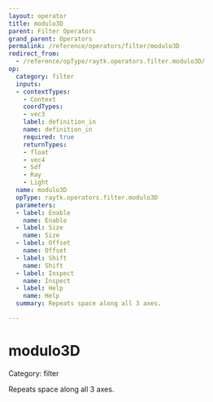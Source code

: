 ```yaml
---
layout: operator
title: modulo3D
parent: Filter Operators
grand_parent: Operators
permalink: /reference/operators/filter/modulo3D
redirect_from:
  - /reference/opType/raytk.operators.filter.modulo3D/
op:
  category: filter
  inputs:
  - contextTypes:
    - Context
    coordTypes:
    - vec3
    label: definition_in
    name: definition_in
    required: true
    returnTypes:
    - float
    - vec4
    - Sdf
    - Ray
    - Light
  name: modulo3D
  opType: raytk.operators.filter.modulo3D
  parameters:
  - label: Enable
    name: Enable
  - label: Size
    name: Size
  - label: Offset
    name: Offset
  - label: Shift
    name: Shift
  - label: Inspect
    name: Inspect
  - label: Help
    name: Help
  summary: Repeats space along all 3 axes.

---
```


# modulo3D

Category: filter



Repeats space along all 3 axes.